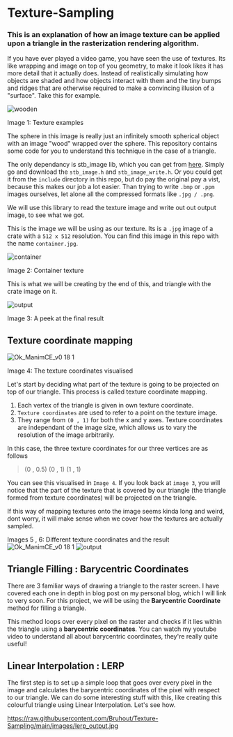 # Texture-Sampling
### This is an explanation of how an image texture can be applied upon a triangle in the rasterization rendering algorithm.

If you have ever played a video game, you have seen the use of textures. Its like wrapping and image on top of you geometry, to make it look likes it has more detail that it actually does. Instead of realistically simulating how objects are shaded and how objects interact with them and the tiny bumps and ridges that are otherwise required to make a convincing illusion of a "surface". Take this for example.

![wooden](https://raw.githubusercontent.com/Bruhout/Texture-Sampling/main/images/wooden.jpg)

Image 1: Texture examples

The sphere in this image is really just an infinitely smooth spherical object with an image "wood" wrapped over the sphere. This repository contains some code for you to understand this technique in the case of a triangle.

The only dependancy is stb_image lib, which you can get from [here](https://github.com/nothings/stb/tree/master). Simply go and download the `stb_image.h` and `stb_image_write.h`. Or you could get it from the `include` directory in this repo, but do pay the original pay a vist, because this makes our job a lot easier. Than trying to write `.bmp` or `.ppm` images ourselves, let alone all the compressed formats like `.jpg / .png`.

We will use this library to read the texture image and write out out output image, to see what we got.


This is the image we will be using as our texture. Its is a `.jpg` image of a crate with a `512 x 512` resolution. You can find this image in this repo with the name `container.jpg`.


![container](https://raw.githubusercontent.com/Bruhout/Texture-Sampling/main/images/container.jpg)

Image 2: Container texture

This is what we will be creating by the end of this, and triangle with the crate image on it.

![output](https://raw.githubusercontent.com/Bruhout/Texture-Sampling/main/images/output.png)

Image 3: A peek at the final result

## Texture coordinate mapping

![Ok_ManimCE_v0 18 1](https://raw.githubusercontent.com/Bruhout/Texture-Sampling/main/images/Ok_ManimCE_v0.18.1.png)

Image 4: The texture coordinates visualised

Let's start by deciding what part of the texture is going to be projected on top of our triangle. This process is called texture coordinate mapping.
1. Each vertex of the triangle is given in own texture coordinate.
2. `Texture coordinates` are used to refer to a point on the texture image.
3. They range from `(0 , 1)` for both the x and y axes. Texture coordinates are independant of the image size, which allows us to vary the resolution of the image arbitrarily.

In this case, the three texture coordinates for our three vertices are as follows
> (0 , 0.5)
> (0 , 1)
> (1 , 1)

You can see this visualised in `Image 4`. If you look back at `image 3`, you will notice that the part of the texture that is covered by our triangle (the triangle formed from texture coordinates) will be projected on the triangle.

If this way of mapping textures onto the image seems kinda long and weird, dont worry, it will make sense when we cover how the textures are actually sampled.

Images 5 , 6: Different texture coordinates and the result
![Ok_ManimCE_v0 18 1](https://raw.githubusercontent.com/Bruhout/Texture-Sampling/main/images/scene_ManimCE_v0.18.1.png)
![output](https://raw.githubusercontent.com/Bruhout/Texture-Sampling/main/images/example.png)


## Triangle Filling : Barycentric Coordinates
There are 3 familiar ways of drawing a triangle to the raster screen. I have covered each one in depth in blog post on my personal blog, which I will link to very soon. For this project, we will be using the **Barycentric Coordinate** method for filling a triangle.

This method loops over every pixel on the raster and checks if it lies within the triangle using a **barycentric coordinates**. You can watch my youtube video to understand all about barycentric coordinates, they're really quite useful!

## Linear Interpolation : LERP
The first step is to set up a simple loop that goes over every pixel in the image and calculates the barycentric coordinates of the pixel with respect to our triangle. We can do some interesting stuff with this, like creating this colourful triangle using Linear Interpolation. Let's see how.

https://raw.githubusercontent.com/Bruhout/Texture-Sampling/main/images/lerp_output.jpg
